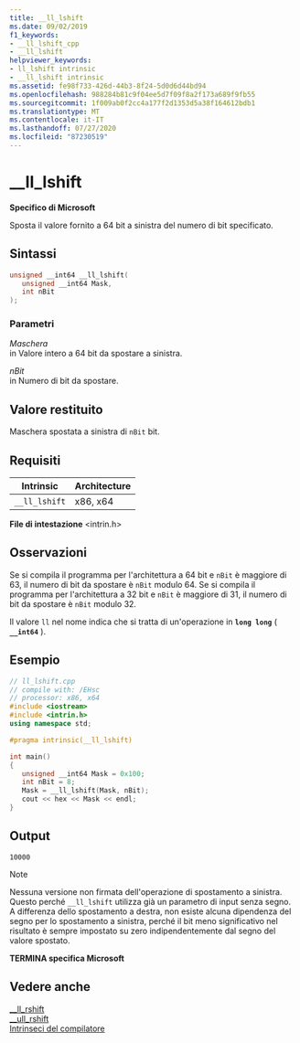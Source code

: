 ```yaml
---
title: __ll_lshift
ms.date: 09/02/2019
f1_keywords:
- __ll_lshift_cpp
- __ll_lshift
helpviewer_keywords:
- ll_lshift intrinsic
- __ll_lshift intrinsic
ms.assetid: fe98f733-426d-44b3-8f24-5d0d6d44bd94
ms.openlocfilehash: 988284b81c9f04ee5d7f09f8a2f173a689f9fb55
ms.sourcegitcommit: 1f009ab0f2cc4a177f2d1353d5a38f164612bdb1
ms.translationtype: MT
ms.contentlocale: it-IT
ms.lasthandoff: 07/27/2020
ms.locfileid: "87230519"
---
```

# <a name="__ll_lshift"></a>__ll_lshift

**Specifico di Microsoft**

Sposta il valore fornito a 64 bit a sinistra del numero di bit specificato.

## <a name="syntax"></a>Sintassi

```C
unsigned __int64 __ll_lshift(
   unsigned __int64 Mask,
   int nBit
);
```

### <a name="parameters"></a>Parametri

*Maschera*\
in Valore intero a 64 bit da spostare a sinistra.

*nBit*\
in Numero di bit da spostare.

## <a name="return-value"></a>Valore restituito

Maschera spostata a sinistra di `nBit` bit.

## <a name="requirements"></a>Requisiti

|Intrinsic|Architecture|
|---------------|------------------|
|`__ll_lshift`|x86, x64|

**File di intestazione** \<intrin.h>

## <a name="remarks"></a>Osservazioni

Se si compila il programma per l'architettura a 64 bit e `nBit` è maggiore di 63, il numero di bit da spostare è `nBit` modulo 64. Se si compila il programma per l'architettura a 32 bit e `nBit` è maggiore di 31, il numero di bit da spostare è `nBit` modulo 32.

Il valore `ll` nel nome indica che si tratta di un'operazione in **`long long`** ( **`__int64`** ).

## <a name="example"></a>Esempio

```cpp
// ll_lshift.cpp
// compile with: /EHsc
// processor: x86, x64
#include <iostream>
#include <intrin.h>
using namespace std;

#pragma intrinsic(__ll_lshift)

int main()
{
   unsigned __int64 Mask = 0x100;
   int nBit = 8;
   Mask = __ll_lshift(Mask, nBit);
   cout << hex << Mask << endl;
}
```

## <a name="output"></a>Output

```Output
10000
```

> [!NOTE]
> Nessuna versione non firmata dell'operazione di spostamento a sinistra. Questo perché `__ll_lshift` utilizza già un parametro di input senza segno. A differenza dello spostamento a destra, non esiste alcuna dipendenza del segno per lo spostamento a sinistra, perché il bit meno significativo nel risultato è sempre impostato su zero indipendentemente dal segno del valore spostato.

**TERMINA specifica Microsoft**

## <a name="see-also"></a>Vedere anche

[__ll_rshift](../intrinsics/ll-rshift.md)\
[__ull_rshift](../intrinsics/ull-rshift.md)\
[Intrinseci del compilatore](../intrinsics/compiler-intrinsics.md)
